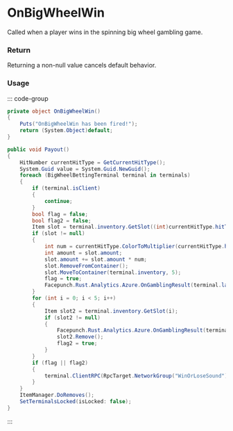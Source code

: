<Badge type="danger" text="Carbon Compatible"/><Badge type="warning" text="Oxide Compatible"/>
# OnBigWheelWin
Called when a player wins in the spinning big wheel gambling game.
### Return
Returning a non-null value cancels default behavior.

### Usage
::: code-group
```csharp [Example]
private object OnBigWheelWin()
{
	Puts("OnBigWheelWin has been fired!");
	return (System.Object)default;
}
```
```csharp [Source — Assembly-CSharp @ BigWheelGame]
public void Payout()
{
	HitNumber currentHitType = GetCurrentHitType();
	System.Guid value = System.Guid.NewGuid();
	foreach (BigWheelBettingTerminal terminal in terminals)
	{
		if (terminal.isClient)
		{
			continue;
		}
		bool flag = false;
		bool flag2 = false;
		Item slot = terminal.inventory.GetSlot((int)currentHitType.hitType);
		if (slot != null)
		{
			int num = currentHitType.ColorToMultiplier(currentHitType.hitType);
			int amount = slot.amount;
			slot.amount += slot.amount * num;
			slot.RemoveFromContainer();
			slot.MoveToContainer(terminal.inventory, 5);
			flag = true;
			Facepunch.Rust.Analytics.Azure.OnGamblingResult(terminal.lastPlayer, terminal, amount, slot.amount, value);
		}
		for (int i = 0; i < 5; i++)
		{
			Item slot2 = terminal.inventory.GetSlot(i);
			if (slot2 != null)
			{
				Facepunch.Rust.Analytics.Azure.OnGamblingResult(terminal.lastPlayer, terminal, slot2.amount, 0, value);
				slot2.Remove();
				flag2 = true;
			}
		}
		if (flag || flag2)
		{
			terminal.ClientRPC(RpcTarget.NetworkGroup("WinOrLoseSound"), flag);
		}
	}
	ItemManager.DoRemoves();
	SetTerminalsLocked(isLocked: false);
}

```
:::
